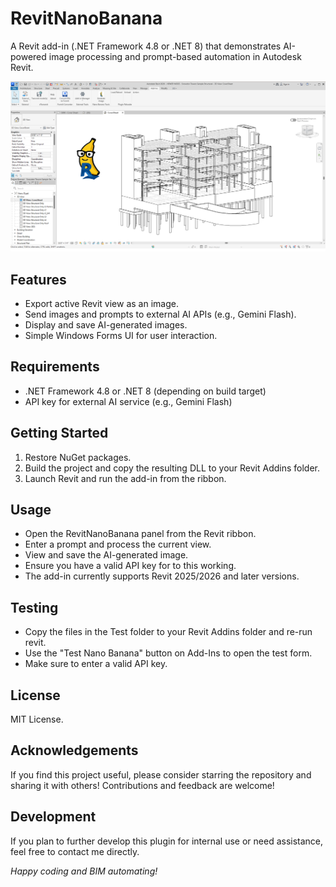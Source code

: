 # RevitNanoBanana

A Revit add-in (.NET Framework 4.8 or .NET 8) that demonstrates AI-powered image processing and prompt-based automation in Autodesk Revit.

![Nano Banana Logo](/img.png)

## Features

- Export active Revit view as an image.
- Send images and prompts to external AI APIs (e.g., Gemini Flash).
- Display and save AI-generated images.
- Simple Windows Forms UI for user interaction.

## Requirements

- .NET Framework 4.8 or .NET 8 (depending on build target)
- API key for external AI service (e.g., Gemini Flash)

## Getting Started

1. Restore NuGet packages.
2. Build the project and copy the resulting DLL to your Revit Addins folder.
3. Launch Revit and run the add-in from the ribbon.

## Usage

- Open the RevitNanoBanana panel from the Revit ribbon.
- Enter a prompt and process the current view.
- View and save the AI-generated image.
- Ensure you have a valid API key for to this working.
- The add-in currently supports Revit 2025/2026 and later versions.

## Testing
- Copy the files in the Test folder to your Revit Addins folder and re-run revit.
- Use the "Test Nano Banana" button on Add-Ins to open the test form.
- Make sure to enter a valid API key.

## License
MIT License.

## Acknowledgements
If you find this project useful, please consider starring the repository and sharing it with others!
Contributions and feedback are welcome!

## Development
If you plan to further develop this plugin for internal use or need assistance, feel free to contact me directly.


*Happy coding and BIM automating!*
